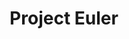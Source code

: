 ---
layout:      project
title:       Project Euler
screenshot:
  src:       /assets/img/projects/hyde-v2@0,25x.jpg
  srcset:
    1920w:   /assets/img/projects/hyde-v2.jpg
    960w:    /assets/img/projects/hyde-v2@0,5x.jpg
    480w:    /assets/img/projects/hyde-v2@0,25x.jpg
caption:     Project Euler.
description: >
  Contains some of my solutions to problems presented by Project Euler.
links:
  - title:   Website
    url:     http://project-euler.com
  - title:   Source
    url:     https://github.com/stesta/project-euler
featured:    false
---
